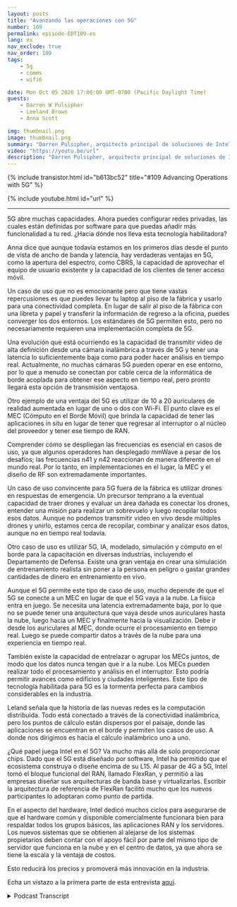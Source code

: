 ```yaml
---
layout: posts
title: "Avanzando las operaciones con 5G"
number: 109
permalink: episode-EDT109-es
lang: es
nav_exclude: true
nav_order: 109
tags:
    - 5g
    - comms
    - wifi6

date: Mon Oct 05 2020 17:00:00 GMT-0700 (Pacific Daylight Time)
guests:
    - Darren W Pulsipher
    - Leeland Brown
    - Anna Scott

img: thumbnail.png
image: thumbnail.png
summary: "Darren Pulsipher, arquitecto principal de soluciones de Intel, Leland Brown, ingeniero principal: director técnico de comunicaciones avanzadas, y la Dra. Anna Scott, arquitecta principal de borde para el sector público, hablan sobre la historia de las comunicaciones avanzadas y los casos de uso futuro con 5G. Parte dos de dos."
video: "https://youtu.be/url"
description: "Darren Pulsipher, arquitecto principal de soluciones de Intel, Leland Brown, ingeniero principal: director técnico de comunicaciones avanzadas, y la Dra. Anna Scott, arquitecta principal de borde para el sector público, hablan sobre la historia de las comunicaciones avanzadas y los casos de uso futuro con 5G. Parte dos de dos."
---
```


<div>
{% include transistor.html id="b613bc52" title="#109 Advancing Operations with 5G" %}

{% include youtube.html id="url" %}
</div>

---

5G abre muchas capacidades. Ahora puedes configurar redes privadas, las cuales están definidas por software para que puedas añadir más funcionalidad a tu red. ¿Hacia dónde nos lleva esta tecnología habilitadora?

Anna dice que aunque todavía estamos en los primeros días desde el punto de vista de ancho de banda y latencia, hay verdaderas ventajas en 5G, como la apertura del espectro, como CBRS, la capacidad de aprovechar el equipo de usuario existente y la capacidad de los clientes de tener acceso móvil.

Un caso de uso que no es emocionante pero que tiene vastas repercusiones es que puedes llevar tu laptop al piso de la fábrica y usarlo para una conectividad completa. En lugar de salir al piso de la fábrica con una libreta y papel y transferir la información de regreso a la oficina, puedes converger los dos entornos. Los estándares de 5G permiten esto, pero no necesariamente requieren una implementación completa de 5G.

Una evolución que está ocurriendo es la capacidad de transmitir video de alta definición desde una cámara inalámbrica a través de 5G y tener una latencia lo suficientemente baja como para poder hacer análisis en tiempo real. Actualmente, no muchas cámaras 5G pueden operar en ese entorno, por lo que a menudo se conectan por cable cerca de la informática de borde acoplada para obtener ese aspecto en tiempo real, pero pronto llegará esta opción de transmisión ventajosa.

Otro ejemplo de una ventaja del 5G es utilizar de 10 a 20 auriculares de realidad aumentada en lugar de uno o dos con Wi-Fi. El punto clave es el MEC (Cómputo en el Borde Móvil) que brinda la capacidad de tener las aplicaciones in situ en lugar de tener que regresar al interruptor o al núcleo del proveedor y tener ese tiempo de RAN.

Comprender cómo se despliegan las frecuencias es esencial en casos de uso, ya que algunos operadores han desplegado mmWave a pesar de los desafíos; las frecuencias n41 y n42 reaccionan de manera diferente en el mundo real. Por lo tanto, en implementaciones en el lugar, la MEC y el diseño de RF son extremadamente importantes.

Un caso de uso convincente para 5G fuera de la fábrica es utilizar drones en respuestas de emergencia. Un precursor temprano a la eventual capacidad de traer drones y evaluar un área dañada es conectar los drones, entender una misión para realizar un sobrevuelo y luego recopilar todos esos datos. Aunque no podemos transmitir video en vivo desde múltiples drones y unirlo, estamos cerca de recopilar, combinar y analizar esos datos, aunque no en tiempo real todavía.

Otro caso de uso es utilizar 5G, IA, modelado, simulación y cómputo en el borde para la capacitación en diversas industrias, incluyendo el Departamento de Defensa. Existe una gran ventaja en crear una simulación de entrenamiento realista sin poner a la persona en peligro o gastar grandes cantidades de dinero en entrenamiento en vivo.

Aunque el 5G permite este tipo de caso de uso, mucho depende de que el 5G se conecte a un MEC en lugar de que el 5G vaya a la nube. La física entra en juego. Se necesita una latencia extremadamente baja, por lo que no se puede tener una arquitectura que vaya desde unos auriculares hasta la nube, luego hacia un MEC y finalmente hacia la visualización. Debe ir desde los auriculares al MEC, donde ocurre el procesamiento en tiempo real. Luego se puede compartir datos a través de la nube para una experiencia en tiempo real.

También existe la capacidad de entrelazar o agrupar los MECs juntos, de modo que los datos nunca tengan que ir a la nube. Los MECs pueden realizar todo el procesamiento y análisis en el interruptor. Esto podría permitir avances como edificios y ciudades inteligentes. Este tipo de tecnología habilitada para 5G es la tormenta perfecta para cambios considerables en la industria.

Leland señala que la historia de las nuevas redes es la computación distribuida. Todo está conectado a través de la conectividad inalámbrica, pero los puntos de cálculo están dispersos por el paisaje, donde las aplicaciones se encuentran en el borde y permiten los casos de uso. A donde nos dirigimos es hacia el cálculo inalámbrico uno a uno.

¿Qué papel juega Intel en el 5G? Va mucho más allá de solo proporcionar chips. Dado que el 5G está diseñado por software, Intel ha permitido que el ecosistema construya o diseñe encima de su L15. Al pasar de 4G a 5G, Intel tomó el bloque funcional del RAN, llamado FlexRan, y permitió a las empresas diseñar sus arquitecturas de banda base y virtualizarlas. Escribir la arquitectura de referencia de FlexRan facilitó mucho que los nuevos participantes lo adoptaran como punto de partida.

En el aspecto del hardware, Intel dedicó muchos ciclos para asegurarse de que el hardware común y disponible comercialmente funcionara bien para respaldar todos los grupos básicos, las aplicaciones RAN y los servidores. Los nuevos sistemas que se obtienen al alejarse de los sistemas propietarios deben contar con el apoyo fácil por parte del mismo tipo de servidor que funciona en la nube y en el centro de datos, ya que ahora se tiene la escala y la ventaja de costos.

Esto reducirá los precios y promoverá más innovación en la industria.

Echa un vistazo a la primera parte de esta entrevista [aquí](episodio-EDT108).



<details>
<summary> Podcast Transcript </summary>

<p></p>

</details>
